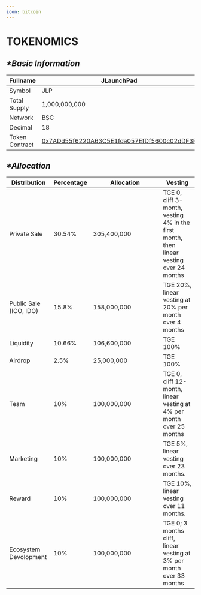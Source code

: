```yaml
---
icon: bitcoin
---
```


# TOKENOMICS

## _**\*Basic Information**_

| Fullname       | JLaunchPad                                                                                                         |
| -------------- | ------------------------------------------------------------------------------------------------------------------ |
| Symbol         | JLP                                                                                                                |
| Total Supply   | 1,000,000,000                                                                                                      |
| Network        | BSC                                                                                                                |
| Decimal        | 18                                                                                                                 |
| Token Contract | [0x7ADd55f6220A63C5E1fda057EfDf5600c02dDF3F](https://bscscan.com/token/0x7add55f6220a63c5e1fda057efdf5600c02ddf3f) |

## _**\*Allocation**_

<table><thead><tr><th>Distribution</th><th>Percentage</th><th width="171">Allocation</th><th>Vesting</th></tr></thead><tbody><tr><td>Private Sale</td><td>30.54%</td><td>305,400,000</td><td>TGE 0, cliff 3-month, vesting 4% in the first month, then linear vesting over 24 months</td></tr><tr><td>Public Sale (ICO, IDO)</td><td>15.8%</td><td>158,000,000</td><td>TGE 20%, linear vesting at 20% per month over 4 months</td></tr><tr><td>Liquidity</td><td>10.66%</td><td>106,600,000</td><td>TGE 100%</td></tr><tr><td>Airdrop</td><td>2.5%</td><td>25,000,000</td><td>TGE 100%</td></tr><tr><td>Team</td><td>10%</td><td>100,000,000</td><td>TGE 0, cliff 12-month, linear vesting at 4% per month over 25 months</td></tr><tr><td>Marketing</td><td>10%</td><td>100,000,000</td><td>TGE 5%, linear vesting over 23 months.</td></tr><tr><td>Reward</td><td>10%</td><td>100,000,000</td><td>TGE 10%, linear vesting over 11 months.</td></tr><tr><td>Ecosystem Devolopment</td><td>10%</td><td>100,000,000</td><td>TGE 0; 3 months cliff, linear vesting at 3% per month over 33 months</td></tr></tbody></table>
